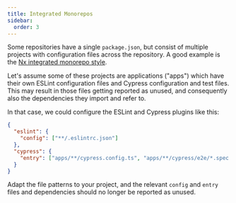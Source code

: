 ```yaml
---
title: Integrated Monorepos
sidebar:
  order: 3
---
```


Some repositories have a single `package.json`, but consist of multiple projects
with configuration files across the repository. A good example is the [Nx
integrated monorepo style][1].

Let's assume some of these projects are applications ("apps") which have their
own ESLint configuration files and Cypress configuration and test files. This
may result in those files getting reported as unused, and consequently also the
dependencies they import and refer to.

In that case, we could configure the ESLint and Cypress plugins like this:

```json title="knip.json"
{
  "eslint": {
    "config": ["**/.eslintrc.json"]
  },
  "cypress": {
    "entry": ["apps/**/cypress.config.ts", "apps/**/cypress/e2e/*.spec.ts"]
  }
}
```

Adapt the file patterns to your project, and the relevant `config` and `entry`
files and dependencies should no longer be reported as unused.

[1]: https://nx.dev/getting-started/tutorials/integrated-repo-tutorial
